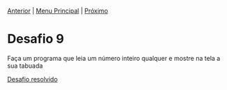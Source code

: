 [Anterior](Desafio008.md) | [Menu Principal](/README.md/) | [Próximo](Desafio010.md)

# Desafio 9

Faça um programa que leia um número inteiro qualquer e mostre na tela a sua tabuada

[Desafio resolvido](/Desafios/desafio009.py/)